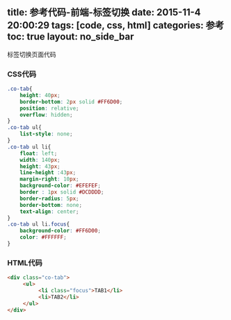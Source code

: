 title: 参考代码-前端-标签切换
date: 2015-11-4 20:00:29
tags: [code, css, html]
categories: 参考
toc: true
layout: no_side_bar
---
标签切换页面代码
<!-- more -->
### CSS代码
```css
.co-tab{
    height: 40px;
    border-bottom: 2px solid #FF6D00;
    position: relative;
    overflow: hidden;
}
.co-tab ul{
    list-style: none;
}
.co-tab ul li{
    float: left;
    width: 140px;
    height: 43px;
    line-height :43px;
    margin-right: 10px;
    background-color: #EFEFEF;
    border : 1px solid #DCDDDD;
    border-radius: 5px;
    border-bottom: none;
    text-align: center;
}
.co-tab ul li.focus{
    background-color: #FF6D00;
    color: #FFFFFF;
}
```
### HTML代码
```html
<div class="co-tab">
     <ul>
          <li class="focus">TAB1</li>
          <li>TAB2</li>
     </ul>
</div>

```
